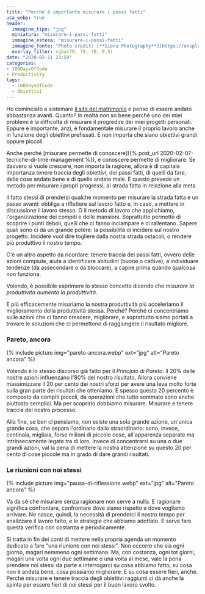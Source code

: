 ```yaml
---
title: "Perché è importante misurare i passi fatti"
usa_webp: true
header:
  immagine_tipo: "jpg"
  miniatura: "misurare-i-passi-fatti"
  immagine_estesa: "misurare-i-passi-fatti"
  immagine_fonte: "Photo credit: [**Siora Photography**](https://unsplash.com/@siora18)"
  overlay_filter: rgba(79, 79, 79, 0.5)
date: "2020-02-11 23:59"
categories:
- 100DaysOfCode
- Productivity
tags:
  - 100DaysOfCode
  - Obiettivi
---
```


Ho cominciato a sistemare [il sito del matrimonio](https://www.ilmatrimoniodiclaudiaesamuele.com/) e penso di essere andato abbastanza avanti. Quanto? In realtà non so bene perché uno dei miei problemi è la difficoltà di misurare il progredire dei miei progetti personali. Eppure è importante, anzi, è fondamentale misurare il proprio lavoro anche in funzione degli obiettivi prefissati. E non importa che siano obiettivi grandi oppure piccoli.

Anche perché [misurare permette di conoscere]({% post_url 2020-02-07-tecniche-di-time-management %}), e conoscere permette di migliorare. Se davvero si vuole crescere, non importa la ragione, allora è di capitale importanza tenere traccia degli obiettivi, dei passi fatti, di quelli da fare, delle cose andate bene e di quelle andate male. E questo prevede un metodo per misurare i propri progressi, al strada fatta in relazione alla meta.

Il fatto stessi di prendersi qualche momento per misurare la strada fatta è un passo avanti: obbliga a riflettere sul lavoro fatto e, in caso, a mettere in discussione il lavoro stesso. O il metodo di lavoro che applichiamo, l'organizzazione dei compiti e delle mansioni. Soprattutto permette di scoprire i punti deboli, quelli che ci fanno inciampare e ci rallentano. Sapere quali sono ci dà un grande potere: la possibilità di incidere sul nostro progetto. Incidere vuol dire togliere dalla nostra strada ostacoli, o rendere più produttivo il nostro tempo.

C'è un altro aspetto da ricordare: tenere traccia dei passi fatti, ovvero delle azioni compiute, aiuta a identificare abitudini (buone o cattive), a individuare tendenze (da assecondare o da bloccare), a capire prima quando qualcosa non funziona.

Volendo, è possibile esprimere lo stesso concetto dicendo che _misurare la produttività aumenta la produttività_.

E più efficacemente misuriamo la nostra produttività più acceleriamo il miglioramento della produttività stessa. Perché? Perché ci concentriamo sulle azioni che ci fanno crescere, migliorare, e soprattutto siamo portati a trovare le soluzioni che ci permettono di raggiungere il risultato migliore.

### Pareto, ancora

{% include picture img="pareto-ancora.webp" ext="jpg" alt="Pareto ancora" %}

Volendo è lo stesso discorso già fatto per il _Principio di Pareto_: il 20% delle nostre azioni influenzano l'80% del nostro risultato. Allora conviene massimizzare il 20 per cento dei nostri sforzi per avere una leva molto forte sulla gran parte dei risultati che otteniamo. E spesso questo 20 percento è composto da compiti piccoli, da operazioni che tutto sommato sono anche piuttosto semplici. Ma per scoprirlo dobbiamo misurare. Misurare e tenere traccia del nostro processo.

Alla fine, se ben ci pensiamo, non esiste una sola grande azione, un'unica grande cosa, che separa l'ordinario dallo straordinario: sono, invece, centinaia, migliaia, forse milioni di piccole cose, all'apparenza separate ma intrinsecamente legate tra di loro. Invece di concentrarsi su una o due grandi azioni, val la pena di mettere la nostra attenzione su questo 20 per cento di cose piccole ma in grado di dare grandi risultati.

### Le riunioni con noi stessi

{% include picture img="pausa-di-riflessione.webp" ext="jpg" alt="Pareto ancora" %}

Va da sé che misurare senza ragionare non serve a nulla. E ragionare significa confrontare, confrontare dove siamo rispetto a dove vogliamo arrivare. Ne nasce, quindi, la necessità di prenderci il nostro tempo per analizzare il lavoro fatto, e le strategie che abbiamo adottato. E serve fare questa verifica con costanza e periodicamente.

Si tratta in fin dei conti di mettere nella propria agenda un momento dedicato a fare "una riunione con noi stessi". Non occorre che sia ogni giorno, magari nemmeno ogni settimana. Ma, con costanza, ogni tot giorni, magari una volta ogni due settimane o una volta al mese, vale la pena prendere noi stessi da parte e interrogarci su cosa abbiamo fatto, su cosa non è andata bene, cosa possiamo migliorare. E su cosa essere fieri, anche. Perché misurare e tenere traccia degli obiettivi raggiunti ci dà anche la spinta per essere fieri di noi stessi per il buon lavoro svolto.
